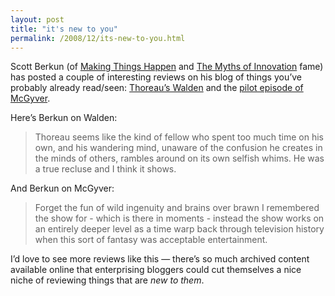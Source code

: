 ```yaml
---
layout: post
title: "it's new to you"
permalink: /2008/12/its-new-to-you.html
---
```


<p>Scott Berkun (of <a href="http://www.amazon.com/gp/product/0596517718?ie=UTF8&amp;tag=statingtheobviou&amp;linkCode=as2&amp;camp=1789&amp;creative=390957&amp;creativeASIN=0596517718">Making Things Happen</a> and <a href="http://www.amazon.com/gp/product/0596527055?ie=UTF8&amp;tag=statingtheobviou&amp;linkCode=as2&amp;camp=1789&amp;creative=390957&amp;creativeASIN=0596527055">The Myths of Innovation</a> fame) has posted a couple of interesting reviews on his blog of things you&#8217;ve probably already read/seen:  <a href="http://www.scottberkun.com/blog/2008/book-review-walden-by-thoreau/">Thoreau&#8217;s Walden</a> and the <a href="http://www.scottberkun.com/blog/2008/review-macgyver-season-1-episode-1/">pilot episode of McGyver</a>.</p>

<p>Here&#8217;s Berkun on Walden:</p>

<blockquote>
  Thoreau seems like the kind of fellow who spent too much time on his own, and his wandering mind, unaware of the confusion he creates in the minds of others, rambles around on its own selfish whims. He was a true recluse and I think it shows.
</blockquote>

<p>And Berkun on McGyver:</p>

<blockquote>
Forget the fun of wild ingenuity and brains over brawn I remembered the show for - which is there in moments - instead the show works on an entirely deeper level as a time warp back through television history when this sort of fantasy was acceptable entertainment.
</blockquote>

<p>I&#8217;d love to see more reviews like this &#8212; there&#8217;s so much archived content available online that enterprising bloggers could cut themselves a nice niche of reviewing things that are <em>new to them</em>.</p>


